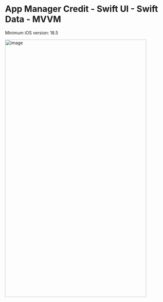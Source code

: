 # App Manager Credit - Swift UI - Swift Data - MVVM

Minimum iOS version: 18.5

<img width="464" height="847" alt="image" src="https://github.com/user-attachments/assets/8559dd44-2cbe-4466-aa02-a85804c89d59" />
